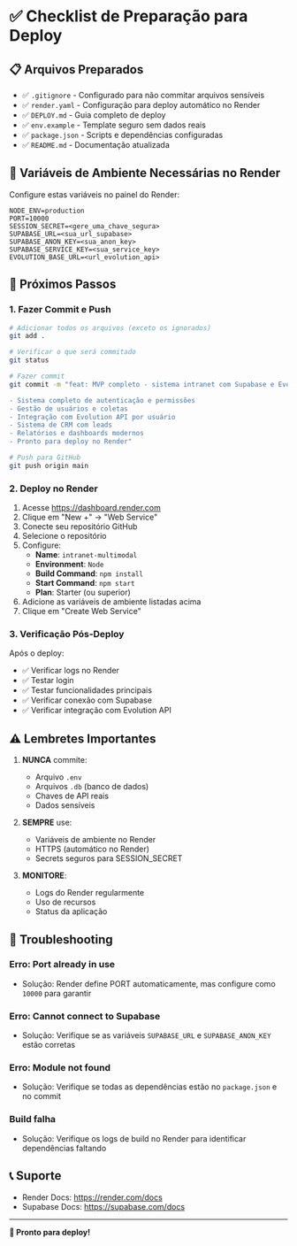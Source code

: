 # ✅ Checklist de Preparação para Deploy

## 📋 Arquivos Preparados

- ✅ `.gitignore` - Configurado para não commitar arquivos sensíveis
- ✅ `render.yaml` - Configuração para deploy automático no Render
- ✅ `DEPLOY.md` - Guia completo de deploy
- ✅ `env.example` - Template seguro sem dados reais
- ✅ `package.json` - Scripts e dependências configuradas
- ✅ `README.md` - Documentação atualizada

## 🔐 Variáveis de Ambiente Necessárias no Render

Configure estas variáveis no painel do Render:

```env
NODE_ENV=production
PORT=10000
SESSION_SECRET=<gere_uma_chave_segura>
SUPABASE_URL=<sua_url_supabase>
SUPABASE_ANON_KEY=<sua_anon_key>
SUPABASE_SERVICE_KEY=<sua_service_key>
EVOLUTION_BASE_URL=<url_evolution_api>
```

## 📝 Próximos Passos

### 1. Fazer Commit e Push

```bash
# Adicionar todos os arquivos (exceto os ignorados)
git add .

# Verificar o que será commitado
git status

# Fazer commit
git commit -m "feat: MVP completo - sistema intranet com Supabase e Evolution API

- Sistema completo de autenticação e permissões
- Gestão de usuários e coletas
- Integração com Evolution API por usuário
- Sistema de CRM com leads
- Relatórios e dashboards modernos
- Pronto para deploy no Render"

# Push para GitHub
git push origin main
```

### 2. Deploy no Render

1. Acesse https://dashboard.render.com
2. Clique em "New +" → "Web Service"
3. Conecte seu repositório GitHub
4. Selecione o repositório
5. Configure:
   - **Name**: `intranet-multimodal`
   - **Environment**: `Node`
   - **Build Command**: `npm install`
   - **Start Command**: `npm start`
   - **Plan**: Starter (ou superior)
6. Adicione as variáveis de ambiente listadas acima
7. Clique em "Create Web Service"

### 3. Verificação Pós-Deploy

Após o deploy:

- ✅ Verificar logs no Render
- ✅ Testar login
- ✅ Testar funcionalidades principais
- ✅ Verificar conexão com Supabase
- ✅ Verificar integração com Evolution API

## ⚠️ Lembretes Importantes

1. **NUNCA** commite:
   - Arquivo `.env`
   - Arquivos `.db` (banco de dados)
   - Chaves de API reais
   - Dados sensíveis

2. **SEMPRE** use:
   - Variáveis de ambiente no Render
   - HTTPS (automático no Render)
   - Secrets seguros para SESSION_SECRET

3. **MONITORE**:
   - Logs do Render regularmente
   - Uso de recursos
   - Status da aplicação

## 🐛 Troubleshooting

### Erro: Port already in use
- Solução: Render define PORT automaticamente, mas configure como `10000` para garantir

### Erro: Cannot connect to Supabase
- Solução: Verifique se as variáveis `SUPABASE_URL` e `SUPABASE_ANON_KEY` estão corretas

### Erro: Module not found
- Solução: Verifique se todas as dependências estão no `package.json` e no commit

### Build falha
- Solução: Verifique os logs de build no Render para identificar dependências faltando

## 📞 Suporte

- Render Docs: https://render.com/docs
- Supabase Docs: https://supabase.com/docs

---

**🎉 Pronto para deploy!**

